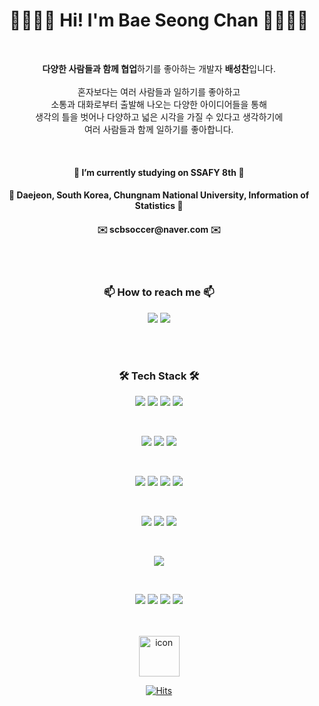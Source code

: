 <h1 align="center">
  👋🏽👋🏽 Hi! I'm Bae Seong Chan 👋🏽👋🏽
</h1>
<br/>
<p align="center">
<span>
  <b>다양한 사람들과 함께 협업</b>하기를 좋아하는 개발자 <b>배성찬</b>입니다.
</span>
<br/>
<br/>
<span>
혼자보다는 여러 사람들과 일하기를 좋아하고
<br />
소통과 대화로부터 출발해 나오는 다양한 아이디어들을 통해
<br />
생각의 틀을 벗어나 다양하고 넓은 시각을 가질 수 있다고 생각하기에
<br />
여러 사람들과 함께 일하기를 좋아합니다.
</p>
<br/>
<h4 align="center"> 🔭 I’m currently studying on SSAFY 8th 🔭 </h4>
<h4 align="center"> 🌱 Daejeon, South Korea, Chungnam National University, Information of Statistics 🌱 </h4>
<h4 align="center"> ✉️ scbsoccer@naver.com ✉️ </h4>
<br/>
<br/>
<h3 align="center"> 📫 How to reach me 📫 </h3>
<p align="center">
  <a href="https://github.com/baefrica/"><img src="https://img.shields.io/badge/GitHub-181717?style=plastic-square&logo=GitHub&logoColor=white"/></a>
  <a href="https://www.instagram.com/baefrica"><img src="https://img.shields.io/badge/Instagram-E4405F?style=plastic-square&logo=Instagram&logoColor=white"/></a>
</p>
<br/>
<br/>
<h3 align="center"> 🛠️ Tech Stack 🛠️ </h3>
<div>
  <p align="center">
    <img src="https://img.shields.io/badge/Java-007396?style=plastic-square&logo=OpenJDK&logoColor=white"/>
    <img src="https://img.shields.io/badge/Spring-6DB33F?style=plastic-square&logo=Spring&logoColor=white"/>
    <img src="https://img.shields.io/badge/Spring Boot-6DB33F?style=plastic-square&logo=Spring Boot&logoColor=white"/>
    <img src="https://img.shields.io/badge/Node.js-339933?style=plastic-square&logo=Node.js&logoColor=white"/>
  </p>
  <br/>
  <p align="center">
    <img src="https://img.shields.io/badge/HTML-E34F26?style=plastic-square&logo=HTML5&logoColor=white"/>
    <img src="https://img.shields.io/badge/JavaScript-F7DF1E?style=plastic-square&logo=javascript&logoColor=white"/>
    <img src="https://img.shields.io/badge/TypeScript-3178C6?style=plastic-square&logo=typescript&logoColor=white">
  </p>
  <br/>
  <p align="center">
    <img src="https://img.shields.io/badge/Vue.js-4FC08D?style=plastic-square&logo=Vue.js&logoColor=white"/>
    <img src="https://img.shields.io/badge/React-61DAFB?style=plastic-square&logo=React&logoColor=white"/>
    <img src="https://img.shields.io/badge/Redux-764ABC?style=plastic-square&logo=redux&logoColor=white">
    <img src="https://img.shields.io/badge/Next.js-000000?style=plastic-square&logo=nextdotjs&logoColor=white">
  </p>
  <br/>
  <p align="center">
    <img src="https://img.shields.io/badge/CSS-1572B6?style=plastic-square&logo=CSS3&logoColor=white"/>
    <img src="https://img.shields.io/badge/Styled Components-DB7093?style=plastic-square&logo=styledcomponents&logoColor=white">
    <img src="https://img.shields.io/badge/Figma-F24E1E?style=plastic-square&logo=Figma&logoColor=white"/>
  </p>
  <br/>
  <p align="center">
    <img src="https://img.shields.io/badge/MySQL-4479A1?style=plastic-square&logo=MySQL&logoColor=white"/>
  </p>
  <br/>
  <p align="center">
    <img src="https://img.shields.io/badge/Jira-0052CC?style=plastic-square&logo=Jira&logoColor=white">
    <img src="https://img.shields.io/badge/Notion-000000?style=plastic-square&logo=Notion&logoColor=white">
    <img src="https://img.shields.io/badge/Gitlab-FC6D26?style=plastic-square&logo=Gitlab&logoColor=white">
    <img src="https://img.shields.io/badge/Github-181717?style=plastic-square&logo=Github&logoColor=white">
  </p>
</div>
<br/>
<br/>
<div align="center">

<img src="https://techstack-generator.vercel.app/github-icon.svg" alt="icon" width="65" height="65" />

[![Hits](https://hits.seeyoufarm.com/api/count/incr/badge.svg?url=https%3A%2F%2Fgithub.com%2Fbaefrica&count_bg=%2300B881&title_bg=%2300885F&icon=&icon_color=%233765&title=Hits&edge_flat=false)](https://hits.seeyoufarm.com)

</div>
